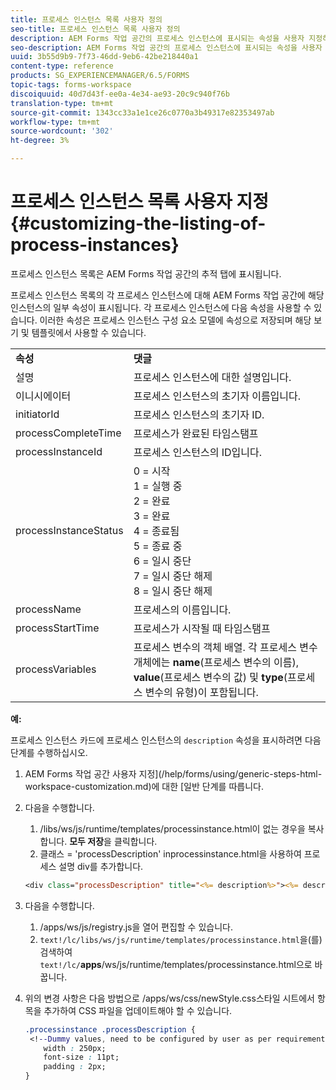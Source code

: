 ```yaml
---
title: 프로세스 인스턴스 목록 사용자 정의
seo-title: 프로세스 인스턴스 목록 사용자 정의
description: AEM Forms 작업 공간의 프로세스 인스턴스에 표시되는 속성을 사용자 지정하는 방법
seo-description: AEM Forms 작업 공간의 프로세스 인스턴스에 표시되는 속성을 사용자 지정하는 방법
uuid: 3b55d9b9-7f73-46dd-9eb6-42be218440a1
content-type: reference
products: SG_EXPERIENCEMANAGER/6.5/FORMS
topic-tags: forms-workspace
discoiquuid: 40d7d43f-ee0a-4e34-ae93-20c9c940f76b
translation-type: tm+mt
source-git-commit: 1343cc33a1e1ce26c0770a3b49317e82353497ab
workflow-type: tm+mt
source-wordcount: '302'
ht-degree: 3%

---
```



# 프로세스 인스턴스 목록 사용자 지정 {#customizing-the-listing-of-process-instances}

프로세스 인스턴스 목록은 AEM Forms 작업 공간의 추적 탭에 표시됩니다.

프로세스 인스턴스 목록의 각 프로세스 인스턴스에 대해 AEM Forms 작업 공간에 해당 인스턴스의 일부 속성이 표시됩니다. 각 프로세스 인스턴스에 다음 속성을 사용할 수 있습니다. 이러한 속성은 프로세스 인스턴스 구성 요소 모델에 속성으로 저장되며 해당 보기 및 템플릿에서 사용할 수 있습니다.

<table>
 <tbody>
  <tr>
   <td><strong>속성</strong></td>
   <td><strong>댓글</strong></td>
  </tr>
  <tr>
   <td>설명</td>
   <td>프로세스 인스턴스에 대한 설명입니다.</td>
  </tr>
  <tr>
   <td>이니시에이터</td>
   <td>프로세스 인스턴스의 초기자 이름입니다.</td>
  </tr>
  <tr>
   <td>initiatorId</td>
   <td>프로세스 인스턴스의 초기자 ID.</td>
  </tr>
  <tr>
   <td>processCompleteTime</td>
   <td>프로세스가 완료된 타임스탬프</td>
  </tr>
  <tr>
   <td>processInstanceId</td>
   <td>프로세스 인스턴스의 ID입니다.</td>
  </tr>
  <tr>
   <td>processInstanceStatus</td>
   <td>0 = 시작<br /> 1 = 실행 중<br /> 2 = 완료<br /> 3 = 완료<br /> 4 = 종료됨<br /> 5 = 종료 중<br /> 6 = 일시 중단<br /> 7 = 일시 중단 해제<br /> 8 = 일시 중단 해제</td>
  </tr>
  <tr>
   <td>processName</td>
   <td>프로세스의 이름입니다.</td>
  </tr>
  <tr>
   <td>processStartTime</td>
   <td>프로세스가 시작될 때 타임스탬프</td>
  </tr>
  <tr>
   <td>processVariables</td>
   <td>프로세스 변수의 객체 배열. 각 프로세스 변수 개체에는 <strong>name</strong>(프로세스 변수의 이름), <strong>value</strong>(프로세스 변수의 값) 및<strong> type</strong>(프로세스 변수의 유형)이 포함됩니다.</td>
  </tr>
 </tbody>
</table>

**예:**

프로세스 인스턴스 카드에 프로세스 인스턴스의 `description` 속성을 표시하려면 다음 단계를 수행하십시오.

1. AEM Forms 작업 공간 사용자 지정](/help/forms/using/generic-steps-html-workspace-customization.md)에 대한 [일반 단계를 따릅니다.
1. 다음을 수행합니다.

   1. /libs/ws/js/runtime/templates/processinstance.html이 없는 경우을 복사합니다. **모두 저장**&#x200B;을 클릭합니다.
   1. 클래스 = &#39;processDescription&#39; inprocessinstance.html을 사용하여 프로세스 설명 div를 추가합니다.

   ```jsp
   <div class="processDescription" title="<%= description%>"><%= description%></div>
   ```

1. 다음을 수행합니다.

   1. /apps/ws/js/registry.js을 열어 편집할 수 있습니다.
   1. `text!/lc/libs/ws/js/runtime/templates/processinstance.html`을(를) 검색하여 `text!/lc/`**apps**/ws/js/runtime/templates/processinstance.html으로 바꿉니다.

1. 위의 변경 사항은 다음 방법으로 /apps/ws/css/newStyle.css스타일 시트에서 항목을 추가하여 CSS 파일을 업데이트해야 할 수 있습니다.

   ```css
   .processinstance .processDescription {
    <!--Dummy values, need to be configured by user as per requirement as well as user can add or delete any property depending upon requirement-->
       width : 250px;
       font-size : 11pt;
       padding : 2px;
   }
   ```
